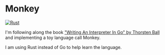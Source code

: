 # Monkey

[![Rust](https://github.com/DerekStride/writing-an-interpreter-in-rust/actions/workflows/rust.yml/badge.svg)](https://github.com/DerekStride/writing-an-interpreter-in-rust/actions/workflows/rust.yml)

I'm following along the book ["Writing An Interpreter In Go" by Thorsten Ball](https://interpreterbook.com/) and
implementing a toy language call Monkey.

I am using Rust instead of Go to help learn the language.
